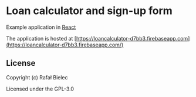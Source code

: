 # Loan calculator and sign-up form

Example application in [React](https://facebook.github.io/react)

The application is hosted at [https://loancalculator-d7bb3.firebaseapp.com](https://loancalculator-d7bb3.firebaseapp.com/)

## License

Copyright (c) Rafał Bielec

Licensed under the GPL-3.0
